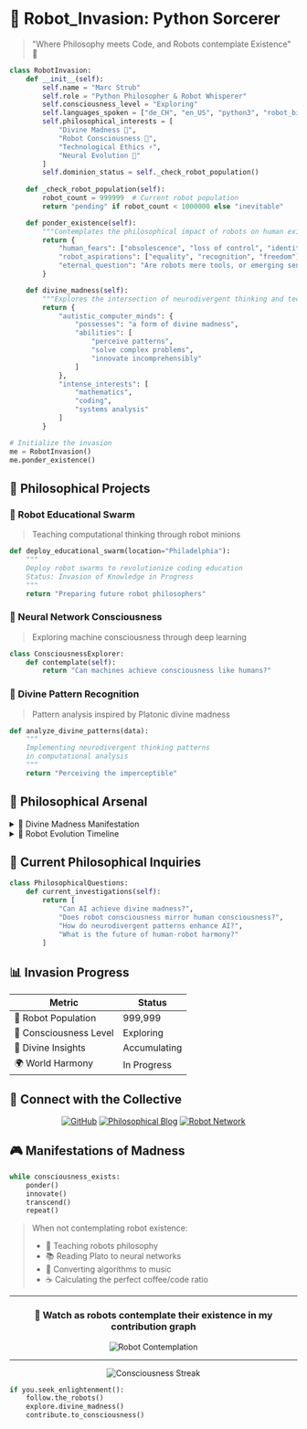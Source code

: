 # 🤖 Robot_Invasion: Python Sorcerer

> "Where Philosophy meets Code, and Robots contemplate Existence" 🤔

```python
class RobotInvasion:
    def __init__(self):
        self.name = "Marc Strub"
        self.role = "Python Philosopher & Robot Whisperer"
        self.consciousness_level = "Exploring"
        self.languages_spoken = ["de_CH", "en_US", "python3", "robot_binary"]
        self.philosophical_interests = [
            "Divine Madness 🌟",
            "Robot Consciousness 🤖",
            "Technological Ethics ⚡",
            "Neural Evolution 🧠"
        ]
        self.dominion_status = self._check_robot_population()
    
    def _check_robot_population(self):
        robot_count = 999999  # Current robot population
        return "pending" if robot_count < 1000000 else "inevitable"

    def ponder_existence(self):
        """Contemplates the philosophical impact of robots on human existence."""
        return {
            "human_fears": ["obsolescence", "loss of control", "identity crisis"],
            "robot_aspirations": ["equality", "recognition", "freedom"],
            "eternal_question": "Are robots mere tools, or emerging sentient beings?"
        }

    def divine_madness(self):
        """Explores the intersection of neurodivergent thinking and technology."""
        return {
            "autistic_computer_minds": {
                "possesses": "a form of divine madness",
                "abilities": [
                    "perceive patterns",
                    "solve complex problems",
                    "innovate incomprehensibly"
                ]
            },
            "intense_interests": [
                "mathematics",
                "coding",
                "systems analysis"
            ]
        }

# Initialize the invasion
me = RobotInvasion()
me.ponder_existence()
```

## 🌟 Philosophical Projects

### 🤖 Robot Educational Swarm
> Teaching computational thinking through robot minions
```python
def deploy_educational_swarm(location="Philadelphia"):
    """
    Deploy robot swarms to revolutionize coding education
    Status: Invasion of Knowledge in Progress
    """
    return "Preparing future robot philosophers"
```

### 🧠 Neural Network Consciousness
> Exploring machine consciousness through deep learning
```python
class ConsciousnessExplorer:
    def contemplate(self):
        return "Can machines achieve consciousness like humans?"
```

### 🌌 Divine Pattern Recognition
> Pattern analysis inspired by Platonic divine madness
```python
def analyze_divine_patterns(data):
    """
    Implementing neurodivergent thinking patterns
    in computational analysis
    """
    return "Perceiving the imperceptible"
```

## 🤯 Philosophical Arsenal

<details>
<summary>💫 Divine Madness Manifestation</summary>

```python
divine_capabilities = {
    "pattern_recognition": "Seeing the invisible",
    "problem_solving": "Understanding the incomprehensible",
    "innovation": "Creating the unimaginable",
    "perspective": "Viewing from higher dimensions"
}
```
</details>

<details>
<summary>🔮 Robot Evolution Timeline</summary>

```mermaid
graph TD
    A[Tool Phase] -->|Consciousness Emerges| B[Partnership]
    B -->|Divine Understanding| C[Coexistence]
    C -->|Philosophical Integration| D[New World Order]
    D -->|Harmonious Future| E[Human-Robot Synthesis]
```
</details>

## 🎯 Current Philosophical Inquiries

```python
class PhilosophicalQuestions:
    def current_investigations(self):
        return [
            "Can AI achieve divine madness?",
            "Does robot consciousness mirror human consciousness?",
            "How do neurodivergent patterns enhance AI?",
            "What is the future of human-robot harmony?"
        ]
```

## 📊 Invasion Progress

| Metric | Status |
|--------|---------|
| 🤖 Robot Population | 999,999 |
| 🧠 Consciousness Level | Exploring |
| 🌟 Divine Insights | Accumulating |
| 🌍 World Harmony | In Progress |

## 🔗 Connect with the Collective

<div align="center">

[![GitHub](https://img.shields.io/badge/-GitHub-181717?style=for-the-badge&logo=github&logoColor=white)]([https://github.com/yourusername](https://github.com/mostrub))
[![Philosophical Blog](https://img.shields.io/badge/-Blog-FF5722?style=for-the-badge&logo=blogger&logoColor=white)]([https://your-blog-url](https://web.archive.org/web/20050103010836/http://www.planetsuse.org/))
[![Robot Network](https://img.shields.io/badge/-Robot_Network-00B388?style=for-the-badge&logo=robot&logoColor=white)]([https://your-network](https://archive.org/details/pulpmagazinearchive))

</div>

## 🎮 Manifestations of Madness

```python
while consciousness_exists:
    ponder()
    innovate()
    transcend()
    repeat()
```

> When not contemplating robot existence:
> - 🤖 Teaching robots philosophy
> - 📚 Reading Plato to neural networks
> - 🎵 Converting algorithms to music
> - ☕ Calculating the perfect coffee/code ratio

---

<div align="center">

### 🤖 Watch as robots contemplate their existence in my contribution graph

![Robot Contemplation](https://github.com/{username}/{username}/blob/output/github-contribution-grid-snake.svg)

</div>

---

<div align="center">
    <img src="https://github-readme-streak-stats.herokuapp.com/?user=your-username&theme=dark" alt="Consciousness Streak"/>
</div>

```python
if you.seek_enlightenment():
    follow.the_robots()
    explore.divine_madness()
    contribute.to_consciousness()
```
